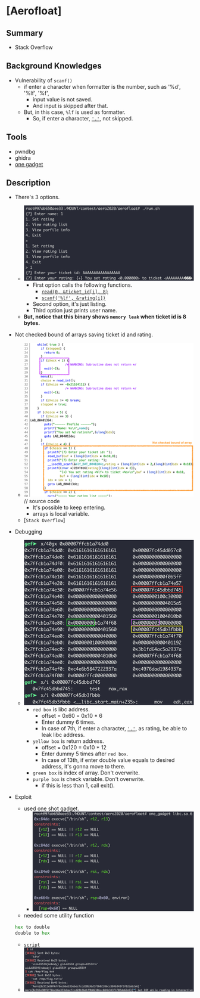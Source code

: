 # [Aerofloat]

## Summary

* Stack Overflow

## Background Knowledges

* Vulnerability of `scanf()`
	* if enter a character when formatter is the number, such as '%d', '%lf', '%f',
		* input value is not saved.
		* And input is skipped after that.
	* But, in this case, `%lf` is used as formatter.
		* So, if enter a character, [`'.'`](), not skipped.

## Tools

* pwndbg
* ghidra
* [one gadget](https://github.com/david942j/one_gadget)

## Description

* There's 3 options.
	* ![2](./2.png?raw=true)
		* First option calls the following functions.
			* [`read(0, &ticket_id[i], 8)`]()
			* [`scanf('%lf', &rating[i])`]()
		* Second option, it's just listing.
		* Third option just prints user name.
	* **But, notice that this binary shows `memory leak` when ticket id is 8 bytes.**

* Not checked bound of arrays saving ticket id and rating.
	* ![3](./3.png?raw=true) // source code
		* It's possible to keep entering.
		* arrays is local variable.
	* [`Stack Overflow`]

* Debugging
	* ![4](./4.png?raw=true)
		* `red box` is libc address.
			* offset = 0x60 = 0x10 * 6
			* Enter dummy 6 times.
			* In case of 7th, if enter a character, [`'.'`](), as rating, be able to leak libc address.
		* `yellow box` is return address.
			* offset = 0x120 = 0x10 * 12
			* Enter dummy 5 times after `red box`.
			* In case of 13th, if enter double value equals to desired address, it's gonna move to there.
		* `green box` is index of array. Don't overwrite.
		* `purple box` is check variable. Don't overwrite.
			* if this is less than 1, call exit().

* Exploit
	* used one shot gadget.
		* ![5](./5.png?raw=true)
	* needed some utility function
	```python
	hex to double
	double to hex
	```
	* [`script`](./ex.py)
	* ![6](./6.png?raw=true)
